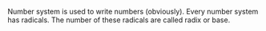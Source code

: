 Number system is used to write numbers (obviously).
Every number system has radicals. The number of these radicals are called radix or base.

